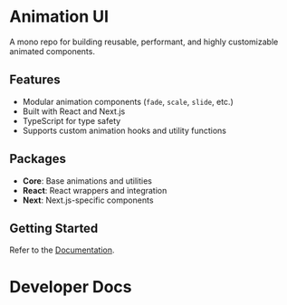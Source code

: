 # Animation UI

A mono repo for building reusable, performant, and highly customizable animated components.

## Features

- Modular animation components (`fade`, `scale`, `slide`, etc.)
- Built with React and Next.js
- TypeScript for type safety
- Supports custom animation hooks and utility functions

## Packages

- **Core**: Base animations and utilities
- **React**: React wrappers and integration
- **Next**: Next.js-specific components

## Getting Started

Refer to the [Documentation](./docs/getting-started.mdx).



# Developer Docs
